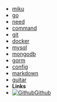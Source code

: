 <!-- markdownlint-disable-next-line first-line-heading -->
- [miku](miku)
- [go](go)
- [need](need)
- [command](command)
- [git](git)
- [docker](docker)
- [mysql](mysql)
- [mongodb](mongodb)
- [gorm](gorm)
- [config](config)
- [markdown](markdown)
- [guitar](guitar)
- **Links**
- [![Github](assets/img/github.svg)Github](https://github.com/realike)
